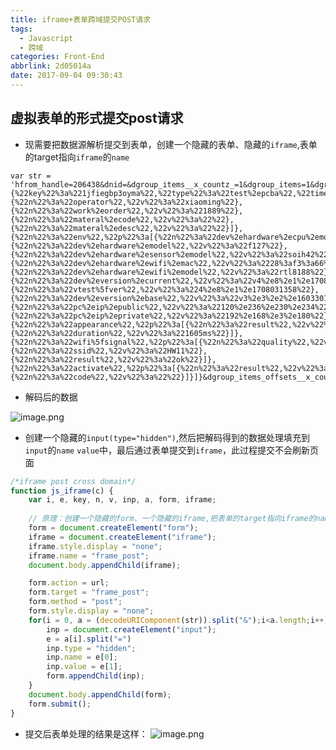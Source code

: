 ```yaml
---
title: iframe+表单跨域提交POST请求
tags:
  - Javascript
  - 跨域
categories: Front-End
abbrlink: 2d05014a
date: 2017-09-04 09:30:43
---
```


 ## 虚拟表单的形式提交post请求

- 现需要把数据源解析提交到表单，创建一个隐藏的表单、隐藏的`iframe`,表单的target指向`iframe`的`name`

```javacript
var str = 'hfrom_handle=206438&dnid=&dgroup_items__x_countz_=1&dgroup_items=1&dgroup_items_group=dl%2ets&dgroup_items_mirror_count=1&dgroup_items_flags__x_countz_=1&dgroup_items_flags=4&dgroup_items_keys__x_countz_=1&dgroup_items_keys=1jfiegbp3oyma&dgroup_items_tokens__x_countz_=1&dgroup_items_tokens=123456&dgroup_items_datas__x_countz_=1&dgroup_items_datas={%22key%22%3a%221jfiegbp3oyma%22,%22type%22%3a%22test%2epcba%22,%22time%22%3a%2220170904004724%2e838%22,%22g%22%3a[{%22n%22%3a%22mfc%22,%22p%22%3a[{%22n%22%3a%22factory%22,%22v%22%3a%22%22},{%22n%22%3a%22operator%22,%22v%22%3a%22xiaoming%22},{%22n%22%3a%22work%2eorder%22,%22v%22%3a%221889%22},{%22n%22%3a%22materal%2ecode%22,%22v%22%3a%22%22},{%22n%22%3a%22materal%2edesc%22,%22v%22%3a%22%22}]},{%22n%22%3a%22env%22,%22p%22%3a[{%22n%22%3a%22dev%2ehardware%2ecpu%2emodel%22,%22v%22%3a%22gm8136%22},{%22n%22%3a%22dev%2ehardware%2emodel%22,%22v%22%3a%22f127%22},{%22n%22%3a%22dev%2ehardware%2esensor%2emodel%22,%22v%22%3a%22soih42%22},{%22n%22%3a%22dev%2ehardware%2ewifi%2emac%22,%22v%22%3a%2228%3af3%3a66%3a1c%3aac%3a30%22},{%22n%22%3a%22dev%2ehardware%2ewifi%2emodel%22,%22v%22%3a%22rtl8188%22},{%22n%22%3a%22dev%2eversion%2ecurrent%22,%22v%22%3a%22v4%2e8%2e1%2e1708141702%22},{%22n%22%3a%22vtest%5fver%22,%22v%22%3a%224%2e8%2e1%2e1708031358%22},{%22n%22%3a%22dev%2eversion%2ebase%22,%22v%22%3a%22v3%2e3%2e2%2e1603301301%22},{%22n%22%3a%22pc%2eip%2epublic%22,%22v%22%3a%22120%2e236%2e230%2e234%22},{%22n%22%3a%22pc%2eip%2eprivate%22,%22v%22%3a%22192%2e168%2e3%2e180%22}]},{%22n%22%3a%22appearance%22,%22p%22%3a[{%22n%22%3a%22result%22,%22v%22%3a%22ok%22},{%22n%22%3a%22duration%22,%22v%22%3a%221605ms%22}]},{%22n%22%3a%22wifi%5fsignal%22,%22p%22%3a[{%22n%22%3a%22quality%22,%22v%22%3a%2284%22},{%22n%22%3a%22ssid%22,%22v%22%3a%22HW11%22},{%22n%22%3a%22result%22,%22v%22%3a%22ok%22}]},{%22n%22%3a%22activate%22,%22p%22%3a[{%22n%22%3a%22result%22,%22v%22%3a%22ccm%2esecurity%5fchip%2eactived%22},{%22n%22%3a%22code%22,%22v%22%3a%22%22}]}]}&dgroup_items_offsets__x_countz_=1&dgroup_items_offsets=0'
```

- 解码后的数据

![image.png](http://upload-images.jianshu.io/upload_images/1480597-06cd3b80809500c0.png?imageMogr2/auto-orient/strip%7CimageView2/2/w/1240)

- 创建一个隐藏的`input(type="hidden")`,然后把解码得到的数据处理填充到`input`的`name` `value`中，最后通过表单提交到`iframe`，此过程提交不会刷新页面

 ```javascript
/*iframe post cross domain*/
 function js_iframe(c) {
     var i, e, key, n, v, inp, a, form, iframe;
      
     // 原理：创建一个隐藏的form、一个隐藏的iframe,把表单的target指向iframe的name即可
     form = document.createElement("form");
     iframe = document.createElement("iframe");
     iframe.style.display = "none";
     iframe.name = "frame_post";
     document.body.appendChild(iframe);

     form.action = url;
     form.target = "frame_post";		
     form.method = "post";
     form.style.display = "none";
     for(i = 0, a = (decodeURIComponent(str)).split("&");i<a.length;i++) {
         inp = document.createElement("input");
         e = a[i].split("=")
         inp.type = "hidden";
         inp.name = e[0];
         inp.value = e[1];
         form.appendChild(inp);
     }
     document.body.appendChild(form);
     form.submit(); 
 }
```

- 提交后表单处理的结果是这样：
![image.png](http://upload-images.jianshu.io/upload_images/1480597-b684987076cf78b7.png?imageMogr2/auto-orient/strip%7CimageView2/2/w/1240)



 
